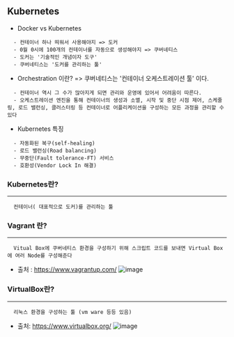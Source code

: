 ## Kubernetes
+ Docker vs Kubernetes
``` 
  - 컨테이너 하나 띄워서 사용해야지 => 도커
  - 0월 0시에 100개의 컨테이너를 자동으로 생성해야지 => 쿠버네티스
  - 도커는 '기술적인 개념이자 도구'
  - 쿠버네티스는 '도커를 관리하는 툴'
```

+ Orchestration 이란?
=> 쿠버네티스는 '컨테이너 오케스트레이션 툴' 이다.
``` 
  - 컨테이너 역시 그 수가 많아지게 되면 관리와 운영에 있어서 어려움이 따른다.
  - 오케스트레이션 엔진을 통해 컨테이너의 생성과 소멸, 시작 및 중단 시점 제어, 스케줄링, 로드 밸런싱, 클러스터링 등 컨테이너로 어플리케이션을 구성하는 모든 과정을 관리할 수 있다
```

+ Kubernetes 특징 
``` 
  - 자동화된 복구(self-healing)
  - 로드 밸런싱(Road balancing)
  - 무중단(Fault tolerance-FT) 서비스
  - 호환성(Vendor Lock In 해결)
```

### Kubernetes란?
---
```
  컨테이너( 대표적으로 도커)를 관리하는 툴
```

### Vagrant 란?
---
```
  Vitual Box에 쿠버네티스 환경을 구성하기 위해 스크립트 코드를 보내면 Virtual Box에 여러 Node를 구성해준다 
```
+ 출처 : https://www.vagrantup.com/
![image](https://user-images.githubusercontent.com/76584547/130187009-539b0b51-9fd5-4b55-9e8e-1c80cfee1195.png)


### VirtualBox란?
---
```
  리눅스 환경을 구성하는 툴 (vm ware 등등 있음)
```
+ 출처: https://www.virtualbox.org/
![image](https://user-images.githubusercontent.com/76584547/130187435-44a5d8db-ace3-4986-a4b7-b7dd06811039.png)



